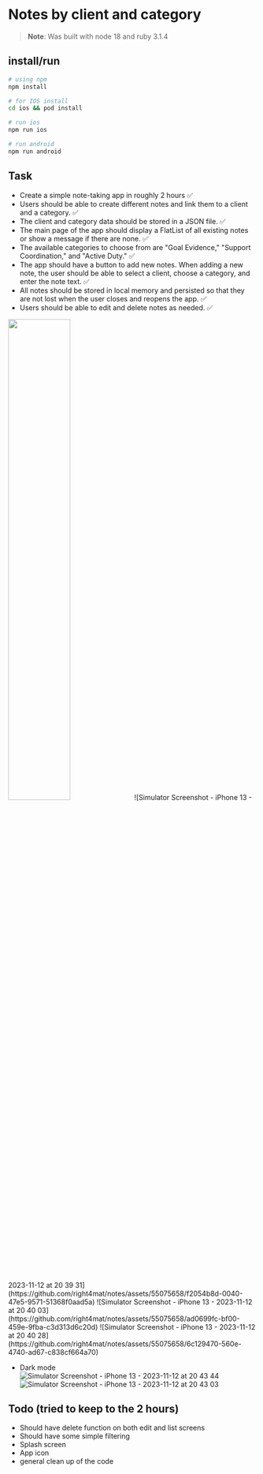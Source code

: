 # Notes by client and category

> **Note**: Was built with node 18 and ruby 3.1.4

## install/run

```bash
# using npm
npm install

# for IOS install
cd ios && pod install

# run ios
npm run ios

# run android
npm run android
```

## Task

- Create a simple note-taking app in roughly 2 hours ✅
- Users should be able to create different notes and link them to a client and a category. ✅
- The client and category data should be stored in a JSON file. ✅
- The main page of the app should display a FlatList of all existing notes or show a message if there are none. ✅
- The available categories to choose from are "Goal Evidence," "Support Coordination," and "Active Duty." ✅
- The app should have a button to add new notes. When adding a new note, the user should be able to select a client, choose a category, and enter the note text. ✅
- All notes should be stored in local memory and persisted so that they are not lost when the user closes and reopens the app. ✅
- Users should be able to edit and delete notes as needed. ✅

<img src="https://github.com/right4mat/notes/assets/55075658/f2054b8d-0040-47e5-9571-51368f0aad5a"  width="50%"/>
![Simulator Screenshot - iPhone 13 - 2023-11-12 at 20 39 31](https://github.com/right4mat/notes/assets/55075658/f2054b8d-0040-47e5-9571-51368f0aad5a)
![Simulator Screenshot - iPhone 13 - 2023-11-12 at 20 40 03](https://github.com/right4mat/notes/assets/55075658/ad0699fc-bf00-459e-9fba-c3d313d6c20d)
![Simulator Screenshot - iPhone 13 - 2023-11-12 at 20 40 28](https://github.com/right4mat/notes/assets/55075658/6c129470-560e-4740-ad67-c838cf664a70)

- Dark mode
![Simulator Screenshot - iPhone 13 - 2023-11-12 at 20 43 44](https://github.com/right4mat/notes/assets/55075658/52176575-c866-46cd-ba7a-a06a3515a175)
![Simulator Screenshot - iPhone 13 - 2023-11-12 at 20 43 03](https://github.com/right4mat/notes/assets/55075658/2fcae40e-ed5c-4fb7-9a87-a8bbaede7afa)

## Todo (tried to keep to the 2 hours)

- Should have delete function on both edit and list screens
- Should have some simple filtering
- Splash screen
- App icon
- general clean up of the code
